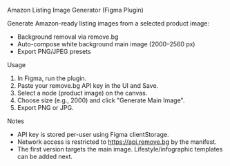 Amazon Listing Image Generator (Figma Plugin)

Generate Amazon-ready listing images from a selected product image:
- Background removal via remove.bg
- Auto-compose white background main image (2000–2560 px)
- Export PNG/JPEG presets

Usage
1. In Figma, run the plugin.
2. Paste your remove.bg API key in the UI and Save.
3. Select a node (product image) on the canvas.
4. Choose size (e.g., 2000) and click "Generate Main Image".
5. Export PNG or JPG.

Notes
- API key is stored per-user using Figma clientStorage.
- Network access is restricted to https://api.remove.bg by the manifest.
- The first version targets the main image. Lifestyle/infographic templates can be added next.

